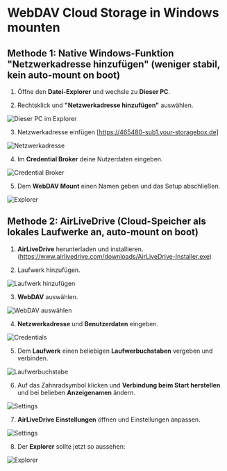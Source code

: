 # WebDAV Cloud Storage in Windows mounten

## Methode 1: Native Windows-Funktion "Netzwerkadresse hinzufügen" (weniger stabil, kein auto-mount on boot)

1. Öffne den **Datei-Explorer** und wechsle zu **Dieser PC**.

2. Rechtsklick und **"Netzwerkadresse hinzufügen"** auswählen.

![Dieser PC im Explorer](/Images/explorer_7s24JIiuf1.png)

3. Netzwerkadresse einfügen [https://465480-sub1.your-storagebox.de]

![Netzwerkadresse](/images/rundll32_BcEz3SxjmT.png)

4. Im **Credential Broker** deine Nutzerdaten eingeben.

![Credential Broker](/Images/CredentialUIBroker_2PguIYVMh1.png)

5. Dem **WebDAV Mount** einen Namen geben und das Setup abschließen.

![Explorer](/Images/explorer_6DDFmsxbGd.png)


## Methode 2: AirLiveDrive (Cloud-Speicher als lokales Laufwerke an, auto-mount on boot)

1. **AirLiveDrive** herunterladen und installieren.
    (https://www.airlivedrive.com/downloads/AirLiveDrive-Installer.exe)

2. Laufwerk hinzufügen.

![Laufwerk hinzufügen](/Images/AirLiveDrive_ERsOvAyc7N.png)

3. **WebDAV** auswählen.

![WebDAV auswählen](/Images/AirLiveDrive_HwsmWWRcma.png)

4. **Netzwerkadresse** und **Benutzerdaten** eingeben.

![Credentials](/Images/AirLiveDrive_LbcknIECrp.png)

5. Dem **Laufwerk** einen beliebigen **Laufwerbuchstaben** vergeben und verbinden.

![Laufwerbuchstabe](/Images/AirLiveDrive_pEAT74HKKk.png)

6. Auf das Zahnradsymbol klicken und **Verbindung beim Start herstellen** und bei belieben **Anzeigenamen** ändern.

![Settings](/Images/AirLiveDrive_AwKyOmcD6Q.png)

7. **AirLiveDrive Einstellungen** öffnen und Einstellungen anpassen.

![Settings](/Images/AirLiveDrive_VmINLHve5Q.png)

8. Der **Explorer** sollte jetzt so aussehen:

![Explorer](/Images/explorer_7qbybxZwVV.png)
